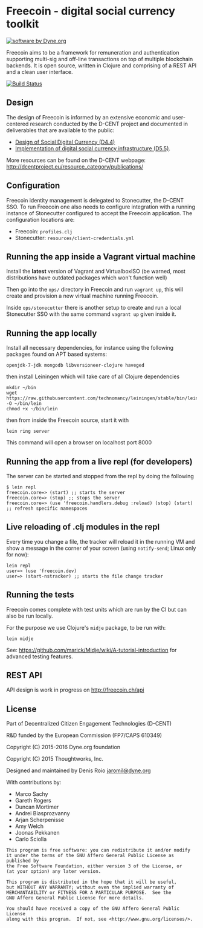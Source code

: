 # Freecoin - digital social currency toolkit

[![software by Dyne.org](https://www.dyne.org/wp-content/uploads/2015/12/software_by_dyne.png)](http://www.dyne.org)

Freecoin aims to be a framework for remuneration and authentication supporting multi-sig and off-line transactions on top of multiple blockchain backends. It is open source, written in Clojure and comprising of a REST API and a clean user interface.

[![Build Status](https://travis-ci.org/d-cent/freecoin.svg?branch=master)](https://travis-ci.org/d-cent/freecoin)

## Design

The design of Freecoin is informed by an extensive economic and user-centered research conducted by the D-CENT project and documented in deliverables that are available to the public:

- [Design of Social Digital Currency (D4.4)](http://dcentproject.eu/wp-content/uploads/2015/10/design_of_social_digital_currency_publication.pdf)
- [Implementation of digital social currency infrastructure (D5.5)](http://dcentproject.eu/wp-content/uploads/2015/10/D5.5-Implementation-of-digital-social-currency-infrastructure-.pdf).

More resources can be found on the D-CENT webpage: http://dcentproject.eu/resource_category/publications/

## Configuration

Freecoin identity management is delegated to Stonecutter, the D-CENT SSO. To run Freecoin one also needs to configure integration with a running instance of Stonecutter configured to accept the Freecoin application. The configuration locations are:

- Freecoin: `profiles.clj`
- Stonecutter: `resources/client-credentials.yml`


## Running the app inside a Vagrant virtual machine

Install the **latest** version of Vagrant and VirtualboxISO (be warned, most distributions have outdated packages which won't function well)

Then go into the `ops/` directory in Freecoin and run `vagrant up`, this will create and provision a new virtual machine running Freecoin.

Inside `ops/stonecutter` there is another setup to create and run a local Stonecutter SSO with the same command `vagrant up` given inside it.

## Running the app locally

Install all necessary dependencies, for instance using the following packages found on APT based systems:

```
openjdk-7-jdk mongodb libversioneer-clojure haveged
```

then install Leiningen which will take care of all Clojure dependencies

```
mkdir ~/bin
wget https://raw.githubusercontent.com/technomancy/leiningen/stable/bin/lein -O ~/bin/lein
chmod +x ~/bin/lein
```

then from inside the Freecoin source, start it with

```
lein ring server
```

This command will open a browser on localhost port 8000

## Running the app from a live repl (for developers)

The server can be started and stopped from the repl by doing the following

```
$ lein repl
freecoin.core=> (start) ;; starts the server
freecoin.core=> (stop) ;; stops the server
freecoin.core=> (use 'freecoin.handlers.debug :reload) (stop) (start) ;; refresh specific namespaces
```

## Live reloading of .clj modules in the repl

Every time you change a file, the tracker will reload it in the
running VM and show a message in the corner of your screen (using
`notify-send`; Linux only for now):

```
lein repl
user=> (use 'freecoin.dev)
user=> (start-nstracker) ;; starts the file change tracker
```


## Running the tests

Freecoin comes complete with test units which are run by the CI but can also be run locally.

For the purpose we use Clojure's `midje` package, to be run with:

```
lein midje
```

See: https://github.com/marick/Midje/wiki/A-tutorial-introduction for advanced testing features.

## REST API

API design is work in progress on http://freecoin.ch/api

## License

Part of Decentralized Citizen Engagement Technologies (D-CENT)

R&D funded by the European Commission (FP7/CAPS 610349)

Copyright (C) 2015-2016 Dyne.org foundation

Copyright (C) 2015 Thoughtworks, Inc.

Designed and maintained by Denis Roio <jaromil@dyne.org>

With contributions by:
- Marco Sachy
- Gareth Rogers
- Duncan Mortimer
- Andrei Biasprozvanny
- Arjan Scherpenisse
- Amy Welch
- Joonas Pekkanen
- Carlo Sciolla

```
This program is free software: you can redistribute it and/or modify
it under the terms of the GNU Affero General Public License as published by
the Free Software Foundation, either version 3 of the License, or
(at your option) any later version.

This program is distributed in the hope that it will be useful,
but WITHOUT ANY WARRANTY; without even the implied warranty of
MERCHANTABILITY or FITNESS FOR A PARTICULAR PURPOSE.  See the
GNU Affero General Public License for more details.

You should have received a copy of the GNU Affero General Public License
along with this program.  If not, see <http://www.gnu.org/licenses/>.
```
